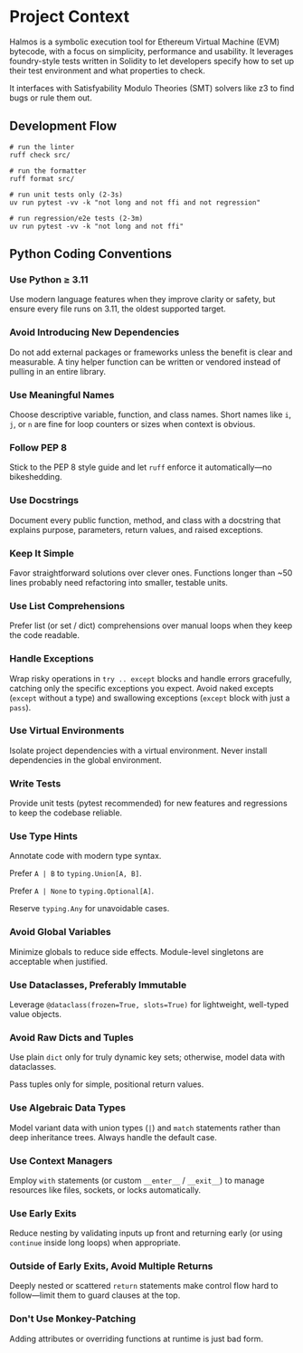 # Project Context

Halmos is a symbolic execution tool for Ethereum Virtual Machine (EVM) bytecode, with a focus on simplicity, performance and usability. It leverages foundry-style tests written in Solidity to let developers specify how to set up their test environment and what properties to check.

It interfaces with Satisfyability Modulo Theories (SMT) solvers like z3 to find bugs or rule them out.

## Development Flow

```shell
# run the linter
ruff check src/

# run the formatter
ruff format src/

# run unit tests only (2-3s)
uv run pytest -vv -k "not long and not ffi and not regression"

# run regression/e2e tests (2-3m)
uv run pytest -vv -k "not long and not ffi"
```

## Python Coding Conventions

### Use Python ≥ 3.11

Use modern language features when they improve clarity or safety, but ensure every file runs on 3.11, the oldest supported target.

### Avoid Introducing New Dependencies

Do not add external packages or frameworks unless the benefit is clear and measurable. A tiny helper function can be written or vendored instead of pulling in an entire library.

### Use Meaningful Names

Choose descriptive variable, function, and class names. Short names like `i`, `j`, or `n` are fine for loop counters or sizes when context is obvious.

### Follow PEP 8

Stick to the PEP 8 style guide and let `ruff` enforce it automatically—no bikeshedding.

### Use Docstrings

Document every public function, method, and class with a docstring that explains purpose, parameters, return values, and raised exceptions.

### Keep It Simple

Favor straightforward solutions over clever ones. Functions longer than \~50 lines probably need refactoring into smaller, testable units.

### Use List Comprehensions

Prefer list (or set / dict) comprehensions over manual loops when they keep the code readable.

### Handle Exceptions

Wrap risky operations in `try .. except` blocks and handle errors gracefully, catching only the specific exceptions you expect. Avoid naked excepts (`except` without a type) and swallowing exceptions (`except` block with just a `pass`).

### Use Virtual Environments

Isolate project dependencies with a virtual environment. Never install dependencies in the global environment.

### Write Tests

Provide unit tests (pytest recommended) for new features and regressions to keep the codebase reliable.

### Use Type Hints

Annotate code with modern type syntax.

Prefer `A | B` to `typing.Union[A, B]`.

Prefer `A | None` to `typing.Optional[A]`.

Reserve `typing.Any` for unavoidable cases.

### Avoid Global Variables

Minimize globals to reduce side effects. Module-level singletons are acceptable when justified.

### Use Dataclasses, Preferably Immutable

Leverage `@dataclass(frozen=True, slots=True)` for lightweight, well-typed value objects.

### Avoid Raw Dicts and Tuples

Use plain `dict` only for truly dynamic key sets; otherwise, model data with dataclasses.

Pass tuples only for simple, positional return values.

### Use Algebraic Data Types

Model variant data with union types (`|`) and `match` statements rather than deep inheritance trees. Always handle the default case.

### Use Context Managers

Employ `with` statements (or custom `__enter__` / `__exit__`) to manage resources like files, sockets, or locks automatically.

### Use Early Exits

Reduce nesting by validating inputs up front and returning early (or using `continue` inside long loops) when appropriate.

### Outside of Early Exits, Avoid Multiple Returns

Deeply nested or scattered `return` statements make control flow hard to follow—limit them to guard clauses at the top.

### Don't Use Monkey-Patching

Adding attributes or overriding functions at runtime is just bad form.


